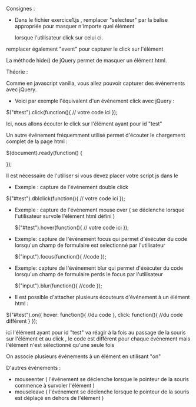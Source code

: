 Consignes :

- Dans le fichier exercice1.js , remplacer
 "selecteur" par la balise appropriée pour 
 masquer n'importe quel élément <p>
lorsque l'utilisateur click sur celui ci.

remplacer également "event" pour capturer
 le click sur l'élément

 La méthode hide() de jQuery permet de masquer 
 un élément html.




 Théorie :

 Comme en javascript vanilla, vous allez 
 pouvoir capturer des événements avec jQuery.

 - Voici par exemple l'équivalent d'un événement 
 click avec jQuery :

 $("#test").click(function(){
   // votre code ici
 });

 Ici, nous allons écouter le click sur 
 l'élément ayant pour id "test"


 Un autre événement fréquemment utilisé permet 
 d'écouter le chargement complet de la page html :

 $(document).ready(function() {

 });

 Il est nécessaire de l'utiliser si vous devez 
 placer votre script js dans le <head>


 - Exemple : capture de l'événement double click

  $("#test").dblclick(function(){
    // votre code ici
  });


- Exemple : capture de l'événement mouse over 
( se déclenche lorsque l'utilisateur survole 
l'élément html défini )


  $("#test").hover(function(){
    // votre code ici
  });

- Exemple: capture de l'événement focus qui 
permet d'éxécuter du code lorsqu'un champ de 
formulaire est selectionné
  par l'utilisateur

  $("input").focus(function(){
      //code
  });

- Exemple: capture de l'événement blur qui 
permet d'éxécuter du code lorsqu'un champ de 
formulaire perds le focus
    par l'utilisateur

    $("input").blur(function(){
        //code
    });


- Il est possible d'attacher plusieurs 
écouteurs d'événement à un élément html :

$("#test").on({
    hover: function(){
        //du code
    },
    click: function(){
        //du code différent
    }
});

ici l'élément ayant pour id "test" va réagir 
à la fois au passage de la souris sur l'élément
 et au click , le code est différent
pour chaque événement mais l'élément n'est 
sélectionné qu'une seule fois

On associe plusieurs événements à un élément 
en utilisant "on"



D'autres événements :

- mouseenter ( l'événement se déclenche 
lorsque le pointeur de la souris commence 
à survoler l'élément )
- mouseleave ( l'événement se déclenche
 lorsque le pointeur de la souris est déplaçé 
 en dehors de l'élément )



